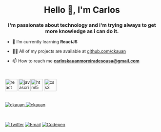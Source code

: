 <h1 align="center">Hello 👋, I'm Carlos</h1>
<h3 align="center">I'm passionate about technology and i'm trying always to get more knowledge as i can do it.</h3>


- 🌱 I’m currently learning **ReactJS**

- 👨‍💻 All of my projects are available at [github.com/ckauan](/ckauan)

- 📫 How to reach me **carloskauanmoreiradesousa@gmail.com**
<br>

<p align="left"><img src="https://devicons.github.io/devicon/devicon.git/icons/react/react-original-wordmark.svg" alt="react" width="40" height="40"/> <img src="https://devicons.github.io/devicon/devicon.git/icons/javascript/javascript-original.svg" alt="javascript" width="40" height="40"/><img src="https://devicons.github.io/devicon/devicon.git/icons/html5/html5-original-wordmark.svg" alt="html5" width="40" height="40"/> <img src="https://devicons.github.io/devicon/devicon.git/icons/css3/css3-original-wordmark.svg" alt="css3" width="40" height="40"/></p>
<br>

<a href="https://github.com/ckauan">
  <img align="center" src="https://github-readme-stats.vercel.app/api?username=ckauan&show_icons=true&theme=vue&hide=contribs,prs" alt="ckauan" /> 
</a>
<a href="https://github.com/ckauan/convoychat">
  <img align="center" src="https://github-readme-stats.vercel.app/api/top-langs/?username=ckauan&layout=compact&show_icons=true&theme=vue" alt="ckauan" />
</a>

<br>
<br>
<br>

[![Twitter](https://img.shields.io/badge/@carlaodamassaa-1DA1F2?style=circle&logo=twitter&logoColor=white)](https://twitter.com/carlaodamassaa) 
[![Email](https://img.shields.io/badge/carloskauanmoreiradesousa@gmail.com-D14836?style=flat-square&logo=gmail&logoColor=white)](mailto:carloskauanmoreiradesousa@gmail.com)
[![Codepen](https://img.shields.io/badge/ckauan-1DA1F2?style=flat-square&logo=codepen&logoColor=white)](https://codepen.io/ckauan) 

